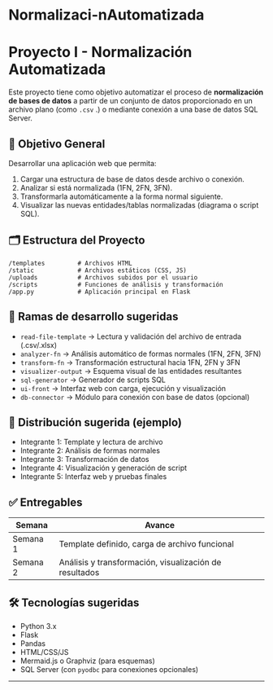 # Normalizaci-nAutomatizada
# Proyecto I - Normalización Automatizada

Este proyecto tiene como objetivo automatizar el proceso de **normalización de bases de datos** a partir de un conjunto de datos proporcionado en un archivo plano (como `.csv` .) o mediante conexión a una base de datos SQL Server.

## 📌 Objetivo General

Desarrollar una aplicación web que permita:
1. Cargar una estructura de base de datos desde archivo o conexión.
2. Analizar si está normalizada (1FN, 2FN, 3FN).
3. Transformarla automáticamente a la forma normal siguiente.
4. Visualizar las nuevas entidades/tablas normalizadas (diagrama o script SQL).

## 🗂️ Estructura del Proyecto

```
/templates         # Archivos HTML
/static            # Archivos estáticos (CSS, JS)
/uploads           # Archivos subidos por el usuario
/scripts           # Funciones de análisis y transformación
/app.py            # Aplicación principal en Flask
```

## 🚧 Ramas de desarrollo sugeridas

- `read-file-template` → Lectura y validación del archivo de entrada (.csv/.xlsx)
- `analyzer-fn` → Análisis automático de formas normales (1FN, 2FN, 3FN)
- `transform-fn` → Transformación estructural hacia 1FN, 2FN y 3FN
- `visualizer-output` → Esquema visual de las entidades resultantes
- `sql-generator` → Generador de scripts SQL
- `ui-front` → Interfaz web con carga, ejecución y visualización
- `db-connector` → Módulo para conexión con base de datos (opcional)

## 👥 Distribución sugerida (ejemplo)

- Integrante 1: Template y lectura de archivo
- Integrante 2: Análisis de formas normales
- Integrante 3: Transformación de datos
- Integrante 4: Visualización y generación de script
- Integrante 5: Interfaz web y pruebas finales

## ✅ Entregables

| Semana | Avance |
|--------|--------|
| Semana 1 | Template definido, carga de archivo funcional |
| Semana 2 | Análisis y transformación, visualización de resultados |

## 🛠️ Tecnologías sugeridas

- Python 3.x
- Flask
- Pandas
- HTML/CSS/JS
- Mermaid.js o Graphviz (para esquemas)
- SQL Server (con `pyodbc` para conexiones opcionales)

---
 